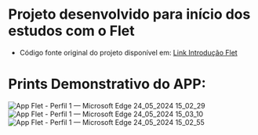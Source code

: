 # Projeto desenvolvido para início dos estudos com o Flet
- Código fonte original do projeto disponível em:
[Link Introdução Flet](https://flet.dev/docs/)

# Prints Demonstrativo do APP:

![App Flet - Perfil 1 — Microsoft​ Edge 24_05_2024 15_02_29](https://github.com/pedrobezerra14/introducao-flet/assets/133764832/70327f9b-7e0d-486f-93f2-e84b8c345abb)
![App Flet - Perfil 1 — Microsoft​ Edge 24_05_2024 15_03_10](https://github.com/pedrobezerra14/introducao-flet/assets/133764832/a818c61d-fe82-4ebd-839f-eace4fd0aa2d)
![App Flet - Perfil 1 — Microsoft​ Edge 24_05_2024 15_02_55](https://github.com/pedrobezerra14/introducao-flet/assets/133764832/0ec0cabf-12ad-46ed-9ed5-785c21381b1d)
